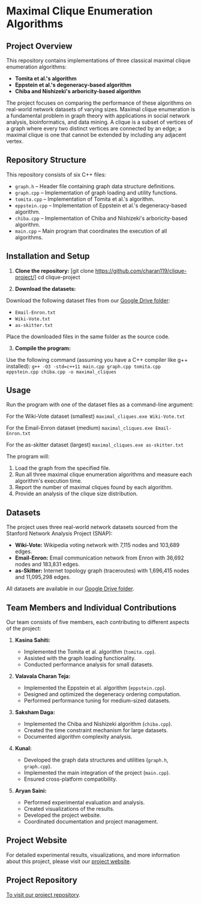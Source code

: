 # Maximal Clique Enumeration Algorithms

## Project Overview

This repository contains implementations of three classical maximal clique enumeration algorithms:
- **Tomita et al.'s algorithm**
- **Eppstein et al.'s degeneracy-based algorithm**
- **Chiba and Nishizeki's arboricity-based algorithm**

The project focuses on comparing the performance of these algorithms on real-world network datasets of varying sizes. Maximal clique enumeration is a fundamental problem in graph theory with applications in social network analysis, bioinformatics, and data mining. A clique is a subset of vertices of a graph where every two distinct vertices are connected by an edge; a maximal clique is one that cannot be extended by including any adjacent vertex.

## Repository Structure

This repository consists of six C++ files:
- `graph.h` – Header file containing graph data structure definitions.
- `graph.cpp` – Implementation of graph loading and utility functions.
- `tomita.cpp` – Implementation of Tomita et al.'s algorithm.
- `eppstein.cpp` – Implementation of Eppstein et al.'s degeneracy-based algorithm.
- `chiba.cpp` – Implementation of Chiba and Nishizeki's arboricity-based algorithm.
- `main.cpp` – Main program that coordinates the execution of all algorithms.

## Installation and Setup

1. **Clone the repository:**
[git clone https://github.com/charan119/clique-project/]
cd clique-project


2. **Download the datasets:**

Download the following dataset files from our [Google Drive folder](https://drive.google.com/drive/folders/1z9flRqQRqU7CosIcEVFItG1IJpvPN0xO?usp=sharing):
- `Email-Enron.txt`
- `Wiki-Vote.txt`
- `as-skitter.txt`

Place the downloaded files in the same folder as the source code.

3. **Compile the program:**

Use the following command (assuming you have a C++ compiler like g++ installed):
`g++ -O3 -std=c++11 main.cpp graph.cpp tomita.cpp eppstein.cpp chiba.cpp -o maximal_cliques`


## Usage

Run the program with one of the dataset files as a command-line argument:

For the Wiki-Vote dataset (smallest)
`maximal_cliques.exe Wiki-Vote.txt`

For the Email-Enron dataset (medium)
`maximal_cliques.exe Email-Enron.txt`

For the as-skitter dataset (largest)
`maximal_cliques.exe as-skitter.txt`


The program will:
1. Load the graph from the specified file.
2. Run all three maximal clique enumeration algorithms and measure each algorithm's execution time.
3. Report the number of maximal cliques found by each algorithm.
4. Provide an analysis of the clique size distribution.

## Datasets

The project uses three real-world network datasets sourced from the Stanford Network Analysis Project (SNAP):

- **Wiki-Vote:** Wikipedia voting network with 7,115 nodes and 103,689 edges.
- **Email-Enron:** Email communication network from Enron with 36,692 nodes and 183,831 edges.
- **as-Skitter:** Internet topology graph (traceroutes) with 1,696,415 nodes and 11,095,298 edges.

All datasets are available in our [Google Drive folder](https://drive.google.com/drive/folders/1z9flRqQRqU7CosIcEVFItG1IJpvPN0xO?usp=sharing).

## Team Members and Individual Contributions

Our team consists of five members, each contributing to different aspects of the project:

1. **Kasina Sahiti:**
   - Implemented the Tomita et al. algorithm (`tomita.cpp`).
   - Assisted with the graph loading functionality.
   - Conducted performance analysis for small datasets.

2. **Valavala Charan Teja:**
   - Implemented the Eppstein et al. algorithm (`eppstein.cpp`).
   - Designed and optimized the degeneracy ordering computation.
   - Performed performance tuning for medium-sized datasets.

3. **Saksham Daga:**
   - Implemented the Chiba and Nishizeki algorithm (`chiba.cpp`).
   - Created the time constraint mechanism for large datasets.
   - Documented algorithm complexity analysis.

4. **Kunal:**
   - Developed the graph data structures and utilities (`graph.h`, `graph.cpp`).
   - Implemented the main integration of the project (`main.cpp`).
   - Ensured cross-platform compatibility.

5. **Aryan Saini:**
   - Performed experimental evaluation and analysis.
   - Created visualizations of the results.
   - Developed the project website.
   - Coordinated documentation and project management.

## Project Website

For detailed experimental results, visualizations, and more information about this project, please visit our [project website](https://charan119.github.io/).

## Project Repository
 [To visit our project repository](https://github.com/charan119/clique-project).

